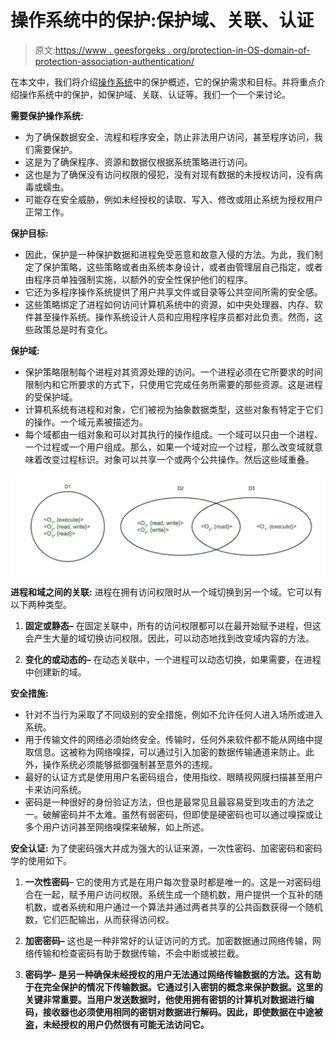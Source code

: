 # 操作系统中的保护:保护域、关联、认证

> 原文:[https://www . geesforgeks . org/protection-in-OS-domain-of-protection-association-authentication/](https://www.geeksforgeeks.org/protection-in-os-domain-of-protection-association-authentication/)

在本文中，我们将介绍[操作系统](https://www.geeksforgeeks.org/operating-systems/)中的保护概述，它的保护需求和目标。并将重点介绍操作系统中的保护，如保护域、关联、认证等。我们一个一个来讨论。

**需要保护操作系统:**

*   为了确保数据安全、流程和程序安全，防止非法用户访问，甚至程序访问，我们需要保护。
*   这是为了确保程序、资源和数据仅根据系统策略进行访问。
*   这也是为了确保没有访问权限的侵犯，没有对现有数据的未授权访问，没有病毒或蠕虫。
*   可能存在安全威胁，例如未经授权的读取、写入、修改或阻止系统为授权用户正常工作。

**保护目标:**

*   因此，保护是一种保护数据和进程免受恶意和故意入侵的方法。为此，我们制定了保护策略，这些策略或者由系统本身设计，或者由管理层自己指定，或者由程序员单独强制实施，以额外的安全性保护他们的程序。
*   它还为多程序操作系统提供了用户共享文件或目录等公共空间所需的安全感。
*   这些策略绑定了进程如何访问计算机系统中的资源，如中央处理器、内存、软件甚至操作系统。操作系统设计人员和应用程序程序员都对此负责。然而，这些政策总是时有变化。

**保护域:**

*   保护策略限制每个进程对其资源处理的访问。一个进程必须在它所要求的时间限制内和它所要求的方式下，只使用它完成任务所需要的那些资源。这是进程的受保护域。
*   计算机系统有进程和对象，它们被视为抽象数据类型，这些对象有特定于它们的操作。一个域元素被描述为<object of="" operations="" on="" object="">。</object>
*   每个域都由一组对象和可以对其执行的操作组成。一个域可以只由一个进程、一个过程或一个用户组成。那么，如果一个域对应一个过程，那么改变域就意味着改变过程标识。对象可以共享一个或两个公共操作。然后这些域重叠。

![](img/f68c700468af3564f2d7c8bea7baca60.png)

**进程和域之间的关联:**
进程在拥有访问权限时从一个域切换到另一个域。它可以有以下两种类型。

1.  **固定或静态–**
    在固定关联中，所有的访问权限都可以在最开始赋予进程，但这会产生大量的域切换访问权限。因此，可以动态地找到改变域内容的方法。

2.  **变化的或动态的–**
    在动态关联中，一个进程可以动态切换，如果需要，在进程中创建新的域。

**安全措施:**

*   针对不当行为采取了不同级别的安全措施，例如不允许任何人进入场所或进入系统。
*   用于传输文件的网络必须始终安全。传输时，任何外来软件都不能从网络中提取信息。这被称为网络嗅探，可以通过引入加密的数据传输通道来防止。此外，操作系统必须能够抵御强制甚至意外的违规。
*   最好的认证方式是使用用户名密码组合，使用指纹、眼睛视网膜扫描甚至用户卡来访问系统。
*   密码是一种很好的身份验证方法，但也是最常见且最容易受到攻击的方法之一。破解密码并不太难。虽然有弱密码，但即使是硬密码也可以通过嗅探或让多个用户访问甚至网络嗅探来破解，如上所述。

**安全认证:**
为了使密码强大并成为强大的认证来源，一次性密码、加密密码和密码学的使用如下。

1.  **一次性密码**–
    它的使用方式是在用户每次登录时都是唯一的。这是一对密码组合在一起，赋予用户访问权限。系统生成一个随机数，用户提供一个互补的随机数，或者系统和用户通过一个算法并通过两者共享的公共函数获得一个随机数，它们匹配输出，从而获得访问权。

2.  **加密密码–**
    这也是一种非常好的认证访问的方式。加密数据通过网络传输，网络传输和检查密码有助于数据传输，不会中断或被拦截。

3.  **密码学–**
    **是另一种确保未经授权的用户无法通过网络传输数据的方法。这有助于在完全保护的情况下传输数据。它通过引入密钥的概念来保护数据。这里的关键非常重要。当用户发送数据时，他使用拥有密钥的计算机对数据进行编码，接收器也必须使用相同的密钥对数据进行解码。因此，即使数据在中途被盗，未经授权的用户仍然很有可能无法访问它。**